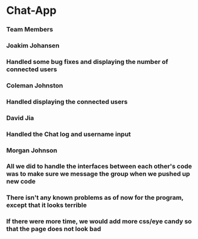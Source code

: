 # Chat-App

### Team Members

### Joakim Johansen
### Handled some bug fixes and displaying the number of connected users
### Coleman Johnston
### Handled displaying the connected users
### David Jia
### Handled the Chat log and username input
### Morgan Johnson
### 
### All we did to handle the interfaces between each other's code was to make sure we message the group when we pushed up new code
###
### There isn't any known problems as of now for the program, except that it looks terrible
###
### If there were more time, we would add more css/eye candy so that the page does not look bad 
